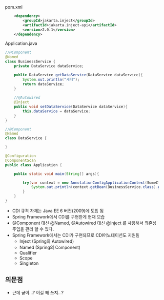 pom.xml
```xml
	<dependency>
		<groupId>jakarta.inject</groupId>
		<artifactId>jakarta.inject-api</artifactId>
		<version>2.0.1</version>
	</dependency>
```

Application.java
```java
//@Component
@Named
class BusinessService {
	private DataService dataService;

	public DataService getDataService(DataService dataService){
		System.out.println("세터");
		return dataService;
	}
	
	//@Autowired
	@Inject
	public void setDataService(DataService dataService){
		this.dataService = dataService;
	}
}

//@Component
@Named
class DataService {

}

@Configuration
@ComponentScan
public class Application {

	public static void main(String[] args){

		try(var context = new AnnotationConfigApplicationContext(SomeClass.class)){
			System.out.println(context.getBean(BusinessService.class).getDataService());
		}
	}
}
```
- CDI 규격 자체는 Java EE 6 버전(2009)에 도입 됨
- Spring Framework에서 CDI를 구현한게 현재 모습
- @Component 대신 @Named, @Autowired 대신 @Inject 를 사용해서 의존성 주입을 관리 할 수 있다.
- Spring Framework에서는 CDI가 구현되므로 CDI어노테이션도 지원됨
	- Inject (Spring의 Autowired)
	- Named (Spring의 Component)
	- Qualifier
	- Scope
	- Singleton

## 의문점
- 근데 굳이...? 이걸 왜 쓰지...?
